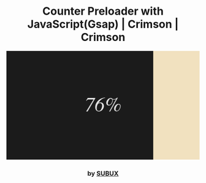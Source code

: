 <div align="center">

# Counter Preloader with JavaScript(Gsap) | Crimson | Crimson

<img src="admin/base.png">

### by <a href="https://github.com/python019">SUBUX</a>

</div>